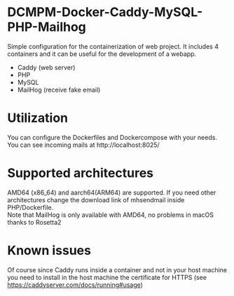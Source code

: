 # DCMPM-Docker-Caddy-MySQL-PHP-Mailhog
Simple configuration for the containerization of web project. 
It includes 4 containers and it can be useful for the development of a webapp.
- Caddy (web server)
- PHP
- MySQL 
- MailHog (receive fake email)

# Utilization
You can configure the Dockerfiles and Dockercompose with your needs.   
You can see incoming mails at http://localhost:8025/

# Supported architectures
AMD64 (x86_64) and aarch64(ARM64) are supported. If you need other architectures change the download link of mhsendmail inside PHP/Dockerfile.   
Note that MailHog is only available with AMD64, no problems in macOS thanks to Rosetta2 

# Known issues 
Of course since Caddy runs inside a container and not in your host machine you need to install in the host machine the certificate for HTTPS (see https://caddyserver.com/docs/running#usage)
